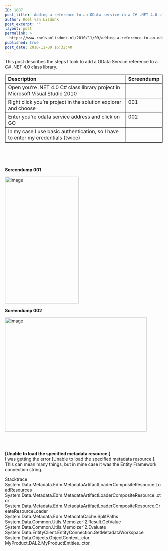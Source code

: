 ```yaml
---
ID: 1807
post_title: 'Adding a reference to an OData service in a C# .NET 4.0 class library'
author: Roel van Lisdonk
post_excerpt: ""
layout: post
permalink: >
  https://www.roelvanlisdonk.nl/2010/11/09/adding-a-reference-to-an-odata-service-in-a-c-net-4-0-class-library/
published: true
post_date: 2010-11-09 16:32:40
---
```

<p>This post describes the steps I took to add a OData Service reference to a C# .NET 4.0 class library.</p>  <table border="1" cellspacing="0" cellpadding="2" width="750"><tbody>     <tr>       <td valign="top" width="658"><strong>Description</strong></td>        <td valign="top" width="92"><strong>Screendump</strong></td>     </tr>      <tr>       <td valign="top" width="658">Open you’re .NET 4.0 C# class library project in Microsoft Visual Studio 2010</td>        <td valign="top" width="92">&#160;</td>     </tr>      <tr>       <td valign="top" width="658">Right click you’re project in the solution explorer and choose </td>        <td valign="top" width="92">001</td>     </tr>      <tr>       <td valign="top" width="658">Enter you’re odata service address and click on GO</td>        <td valign="top" width="92">002</td>     </tr>      <tr>       <td valign="top" width="658">In my case I use basic authentication, so I have to enter my credentials (twice)</td>        <td valign="top" width="92">&#160;</td>     </tr>   </tbody></table>  <p>&#160;</p>  <p>&#160;</p>  <p><strong>Screendump 001</strong></p>  <p><a href="http://www.roelvanlisdonk.nl/wp-content/uploads/2010/11/image3.png"><img style="border-bottom: 0px; border-left: 0px; display: inline; border-top: 0px; border-right: 0px" title="image" border="0" alt="image" src="http://www.roelvanlisdonk.nl/wp-content/uploads/2010/11/image_thumb3.png" width="236" height="404" /></a> </p>  <p><strong>Screendump 002</strong></p>  <p><a href="http://www.roelvanlisdonk.nl/wp-content/uploads/2010/11/image4.png"><img style="border-bottom: 0px; border-left: 0px; display: inline; border-top: 0px; border-right: 0px" title="image" border="0" alt="image" src="http://www.roelvanlisdonk.nl/wp-content/uploads/2010/11/image_thumb4.png" width="453" height="365" /></a> </p>  <p>&#160;</p>  <p>   <br /><strong>[Unable to load the specified metadata resource.]     <br /></strong>I was getting the error [Unable to load the specified metadata resource.].     <br />This can mean many things, but in mine case it was the Entity Framework connection string.</p>  <p>Stacktrace   <br />System.Data.Metadata.Edm.MetadataArtifactLoaderCompositeResource.LoadResources    <br />System.Data.Metadata.Edm.MetadataArtifactLoaderCompositeResource..ctor&#160;&#160;&#160;&#160;&#160;&#160;&#160;&#160;&#160;&#160;&#160;&#160;&#160;&#160;&#160;&#160;&#160;&#160;&#160;&#160;&#160;&#160;&#160;&#160;&#160;&#160;&#160;&#160;&#160;&#160;&#160;&#160;&#160; System.Data.Metadata.Edm.MetadataArtifactLoaderCompositeResource.CreateResourceLoader    <br />System.Data.Metadata.Edm.MetadataCache.SplitPaths    <br />System.Data.Common.Utils.Memoizer`2.Result.GetValue    <br />System.Data.Common.Utils.Memoizer`2.Evaluate    <br />System.Data.EntityClient.EntityConnection.GetMetadataWorkspace    <br />System.Data.Objects.ObjectContext..ctor    <br />MyProduct.DAL2.MyProductEntities..ctor    </p>